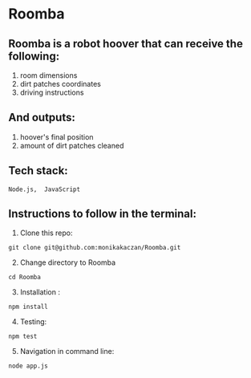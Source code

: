 # Roomba

## Roomba is a robot hoover that can receive the following: 
  1. room dimensions 
  2. dirt patches coordinates 
  3. driving instructions  
  
## And outputs: 
  1. hoover's final position 
  2. amount of dirt patches cleaned 
  
 ## Tech stack: 
  `Node.js, 
   JavaScript`
   
 ## Instructions to follow in the terminal: 
 
  1. Clone this repo: <br> 
  ```
  git clone git@github.com:monikakaczan/Roomba.git
  ```
  2. Change directory to Roomba
  ``` 
  cd Roomba
  ``` 
  3. Installation : <br>
  ``` 
  npm install
  ```
  4. Testing: <br> 
  ```
  npm test 
  ``` 
  5. Navigation in command line: <br> 
  ``` 
  node app.js
  ``` 
  
